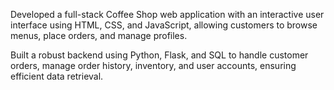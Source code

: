Developed a full-stack Coffee Shop web application with an interactive user interface using HTML, CSS, 
and JavaScript, allowing customers to browse menus, place orders, and manage profiles.

Built a robust backend using Python, Flask, and SQL to handle customer orders, manage order history, 
inventory, and user accounts, ensuring efficient data retrieval.